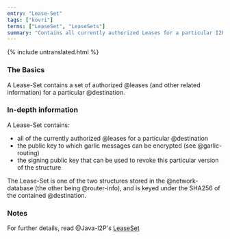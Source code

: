 ```yaml
---
entry: "Lease-Set"
tags: ["kovri"]
terms: ["LeaseSet", "LeaseSets"]
summary: "Contains all currently authorized Leases for a particular I2P Destination"
---
```


{% include untranslated.html %}
### The Basics

A Lease-Set contains a set of authorized @leases (and other related information) for a particular @destination.

### In-depth information

A Lease-Set contains:

- all of the currently authorized @leases for a particular @destination
- the public key to which garlic messages can be encrypted (see @garlic-routing)
- the signing public key that can be used to revoke this particular version of the structure

The Lease-Set is one of the two structures stored in the @network-database (the other being @router-info), and is keyed under the SHA256 of the contained @destination.

### Notes

For further details, read @Java-I2P's [LeaseSet](https://geti2p.net/en/docs/how/network-database#leaseSet)
